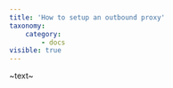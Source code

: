 ```yaml
---
title: 'How to setup an outbound proxy'
taxonomy:
    category:
        - docs
visible: true
---
```


~text~